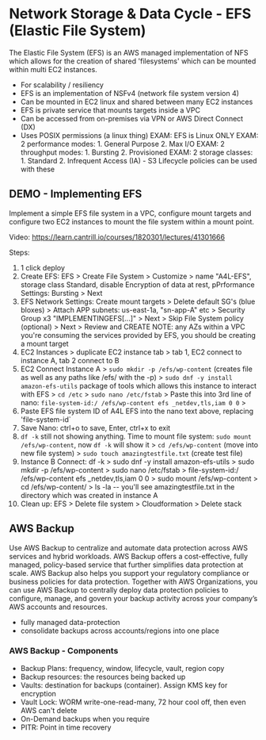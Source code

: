 # Network Storage & Data Cycle - EFS (Elastic File System)
The Elastic File System (EFS) is an AWS managed implementation of NFS which allows for the creation of shared 'filesystems' which can be mounted within multi EC2 instances.
- For scalability / resiliency
- EFS is an implementation of NSFv4 (network file system version 4)
- Can be mounted in EC2 linux and shared between many EC2 instances
- EFS is private service that mounts targets inside a VPC
- Can be accessed from on-premises via VPN or AWS Direct Connect (DX)
- Uses POSIX permissions (a linux thing)
EXAM: EFS is Linux ONLY
EXAM: 2 performance modes: 1. General Purpose 2. Max I/O
EXAM: 2 throughput modes: 1. Bursting 2. Provisioned
EXAM: 2 storage classes: 1. Standard 2. Infrequent Access (IA) - S3 Lifecycle policies can be used with these

## DEMO - Implementing EFS
Implement a simple EFS file system in a VPC, configure mount targets and configure two EC2 instances to mount the file system within a mount point.

Video: https://learn.cantrill.io/courses/1820301/lectures/41301666

Steps:
1. 1 click deploy
2. Create EFS: EFS > Create File System > Customize > name "A4L-EFS", storage class Standard, disable Encryption of data at rest, pPrformance Settings: Bursting > Next
3. EFS Network Settings: Create mount targets > Delete default SG's (blue bloxes) > Attach APP subnets: us-east-1a, "sn-app-A" etc > Security Group x3 "IMPLEMENTINGEFS[...]" > Next > Skip File System policy (optional) > Next > Review and CREATE
NOTE: any AZs within a VPC you're consuming the services provided by EFS, you should be creating a mount target
4. EC2 Instances > duplicate EC2 instance tab > tab 1, EC2 connect to instance A, tab 2 connect to B
5. EC2 Connect Instance A > `sudo mkdir -p /efs/wp-content` (creates file as well as any paths like /efs/ with the -p) >
`sudo dnf -y install amazon-efs-utils` package of tools which allows this instance to interact with EFS >
`cd /etc` >
`sudo nano /etc/fstab` >
Paste this into 3rd line of nano: `file-system-id:/ /efs/wp-content efs _netdev,tls,iam 0 0` >
6. Paste EFS file system ID of A4L EFS into the nano text above, replacing 'file-system-id`
7. Save Nano: ctrl+o to save, Enter, ctrl+x to exit
8. `df -k` still not showing anything. Time to mount file system: `sudo mount /efs/wp-content`, now `df -k` will show it >
`cd /efs/wp-content` (move into new file system) >
`sudo touch amazingtestfile.txt` (create test file)
9. Instance B Connect:
df -k >
sudo dnf -y install amazon-efs-utils >
sudo mkdir -p /efs/wp-content >
sudo nano /etc/fstab >
file-system-id:/ /efs/wp-content efs _netdev,tls,iam 0 0 >
sudo mount /efs/wp-content >
cd /efs/wp-content/ >
ls -la -- you'll see amazingtestfile.txt in the directory which was created in instance A
10. Clean up: EFS > Delete file system > Cloudformation > Delete stack

## AWS Backup
Use AWS Backup to centralize and automate data protection across AWS services and hybrid workloads. AWS Backup offers a cost-effective, fully managed, policy-based service that further simplifies data protection at scale. AWS Backup also helps you support your regulatory compliance or business policies for data protection. Together with AWS Organizations, you can use AWS Backup to centrally deploy data protection policies to configure, manage, and govern your backup activity across your company’s AWS accounts and resources.
- fully managed data-protection
- consolidate backups across accounts/regions into one place

### AWS Backup - Components
- Backup Plans: frequency, window, lifecycle, vault, region copy
- Backup resources: the resources being backed up
- Vaults: destination for backups (container). Assign KMS key for encryption
- Vault Lock: WORM write-one-read-many, 72 hour cool off, then even AWS can't delete
- On-Demand backups when you require
- PITR: Point in time recovery
